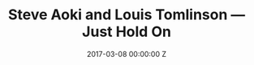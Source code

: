 ---
title: Steve Aoki and Louis Tomlinson — Just Hold On
date: 2017-03-08 00:00:00 Z
categories:
- promo
position: 18
is-front: true
image: "/uploads/steve-aoki-louis-tomlinson-just-hold-on.jpg"
vimeo: 207462876
director: Bradley + Pablo
production-company: Pulse Films
camera: Alexa Mini + Kowa Anamorphic's
layout: project
---